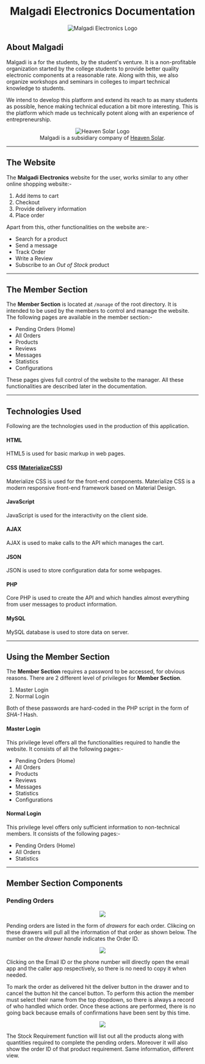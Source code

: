 <h1 align="center"><b>Malgadi Electronics Documentation</b></h1>

<p align="center">
    <img src="./documentation/images/malgadi_electronics_logo.ico" alt="Malgadi Electronics Logo">
</p>

## **About Malgadi**
Malgadi is a for the students, by the student's venture. It is a non-profitable organization started by the college students to provide better quality electronic components at a reasonable rate. Along with this, we also organize workshops and seminars in colleges to impart technical knowledge to students.

We intend to develop this platform and extend its reach to as many students as possible, hence making technical education a bit more interesting. This is the platform which made us technically potent along with an experience of entrepreneurship.

<p align="center">
    <img src="./documentation/images/heaven_solar_logo.png" alt="Heaven Solar Logo">
    <br>
    Malgadi is a subsidiary company of <a href="http://heavensolarenergy.com" target="_BLANK">Heaven Solar</a>.
</p>


---

## **The Website**
The **Malgadi Electronics** website for the user, works similar to any other online shopping website:-

1. Add items to cart
2. Checkout
3. Provide delivery information
4. Place order

Apart from this, other functionalities on the website are:-

- Search for a product
- Send a message
- Track Order
- Write a Review
- Subscribe to an _Out of Stock_ product

---

## **The Member Section**

The **Member Section** is located at `/manage` of the root directory. It is intended to be used by the members to control and manage the website. The following pages are available in the member section:-

- Pending Orders (Home)
- All Orders
- Products
- Reviews
- Messages
- Statistics
- Configurations

These pages gives full control of the website to the manager. All these functionalities are described later in the documentation.

---

## **Technologies Used**

Following are the technologies used in the production of this application.

#### HTML
HTML5 is used for basic markup in web pages.

#### CSS ([MaterializeCSS](https://materializecss.com/))
Materialize CSS is used for the front-end components. Materialize CSS is a modern responsive front-end framework based on Material Design.

#### JavaScript
JavaScript is used for the interactivity on the client side.

#### AJAX
AJAX is used to make calls to the API which manages the cart.

#### JSON
JSON is used to store configuration data for some webpages.

#### PHP
Core PHP is used to create the API and which handles almost everything from user messages to product information.

#### MySQL
MySQL database is used to store data on server.

---

## **Using the Member Section**

The **Member Section** requires a password to be accessed, for obvious reasons. There are 2 different level of privileges for **Member Section**.

1. Master Login
2. Normal Login

Both of these passwords are hard-coded in the PHP script in the form of _SHA-1_ Hash.

#### Master Login
This privilege level offers all the functionalities required to handle the website. It consists of all the following pages:-

- Pending Orders (Home)
- All Orders
- Products
- Reviews
- Messages
- Statistics
- Configurations

#### Normal Login
This privilege level offers only sufficient information to non-technical members. It consists of the following pages:-

- Pending Orders (Home)
- All Orders
- Statistics

---

## **Member Section Components**

### Pending Orders

<p align="center">
    <img src="./documentation/images/pending_orders.PNG">
</p>

Pending orders are listed in the form of _drawers_ for each order. Clikcing on these drawers will pull all the information of that order as shown below. The number on the _drawer handle_ indicates the Order ID.

<p align="center">
    <img src="./documentation/images/pending_order_expand.PNG">
</p>

Clicking on the Email ID or the phone number will directly open the email app and the caller app respectively, so there is no need to copy it when needed.

To mark the order as delivered hit the deliver button in the drawer and to cancel the button hit the cancel button. To perform this action the member must select their name from the top dropdown, so there is always a record of who handled which order. Once these actions are performed, there is no going back because emails of confirmations have been sent by this time.

<p align="center">
    <img src="./documentation/images/stock_requirement.PNG">
</p>

The Stock Requirement function will list out all the products along with quantities required to complete the pending orders. Moreover it will also show the order ID of that product requirement. Same information, different view.